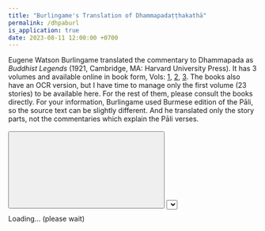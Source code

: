 ```yaml
---
title: "Burlingame's Translation of Dhammapadaṭṭhakathā"
permalink: /dhpaburl
is_application: true
date: 2023-08-11 12:00:00 +0700
---
```


Eugene Watson Burlingame translated the commentary to Dhammapada as *Buddhist Legends* (1921, Cambridge, MA: Harvard University Press). It has 3 volumes and available online in book form, Vols: [1](https://archive.org/details/buddhistlegends01burluoft), [2](https://archive.org/details/buddhistlegends02burluoft), [3](https://archive.org/details/buddhistlegends03burluoft). The books also have an OCR version, but I have time to manage only the first volume (23 stories) to be available here. For the rest of them, please consult the books directly. For your information, Burlingame used Burmese edition of the Pāli, so the source text can be slightly different. And he translated only the story parts, not the commentaries which explain the Pāli verses.

<div id="toolbar" class="fixed" style="padding-bottom:10px;padding-top:3px;z-index:10;">
<span class="toolbarbg">
<button onClick="bcUtil.toggleToolBar(dhpaBurl);"><svg class="icon"><use xlink:href="/assets/fontawesome/custom.svg#window-maximize"></use></svg></button>
<select id="vatthuselector" onChange="dhpaBurl.goVatthu();"></select>
</span>
</div>
<div id="textdisplay">Loading... (please wait)</div>
<script src="/assets/js/dhpaburl.js"></script>
<script src="/assets/js/pako_inflate.min.js"></script>
<script>
dhpaBurl.util = bcUtil;
dhpaBurl.loadText();
</script>

